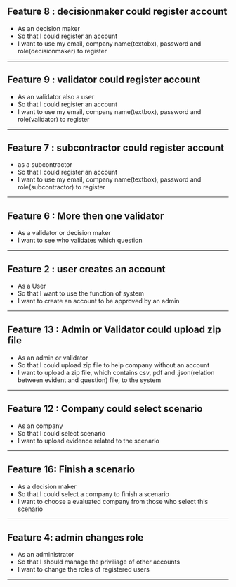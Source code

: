 ## Feature 8 : decisionmaker could register account
- As an decision maker
- So that I could register an account
- I want to use my email, company name(textobx), password and role(decisionmaker) to register
---
## Feature 9 : validator could register account
- As an validator also a user
- So that I could register an account
- I want to use my email, company name(textbox), password and role(validator) to register
---
## Feature 7 : subcontractor could register account
- as a subcontractor
- So that I could register an account
- I want to use my email, company name(textbox), password and role(subcontractor) to register
---
## Feature 6 : More then one validator
- As a validator or decision maker
- I want to see who validates which question
---
## Feature 2 : user creates an account
- As a User
- So that I want to use the function of system
- I want to create an account to be approved by an admin
---
## Feature 13 : Admin or Validator could upload zip file
- As an admin or validator
- So that I could upload zip file to help company without an account
- I want to upload a zip file, which contains csv, pdf and .json(relation between evident and question) file, to the system
---
## Feature 12 : Company could select scenario
- As an company
- So that I could select scenario
- I want to upload evidence related to the scenario
---
## Feature 16: Finish a scenario
- As a decision maker
- So that I could select a company to finish a scenario
- I want to choose a evaluated company from those who select this scenario
---
## Feature 4: admin changes role
- As an administrator
- So that I should manage the priviliage of other accounts
- I want to change the roles of registered users
---